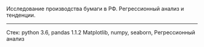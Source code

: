 Исследование производства бумаги в РФ. Регрессионный анализ и тенденции.

--------------
Стек:
python 3.6, pandas 1.1.2 Matplotlib, numpy, seaborn, Регрессионный анализ

